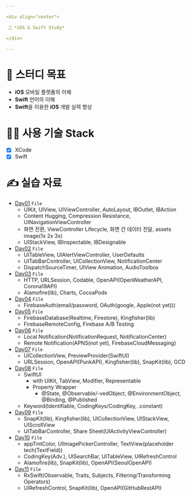 ```yaml
---

<div align="center">

 💜 *iOS & Swift Study*

</div>

---
```


# 🧐 스터디 목표
- **iOS** 모바일 플랫폼의 이해  
- **Swift** 언어의 이해  
- **Swift**을 이용한 **iOS** 개발 실력 향상  

# 👨‍💻 사용 기술 Stack
- [x] XCode  
- [x] Swift  

# ✍️ 실습 자료
- [Day01](https://github.com/DCherish/iOS_N_Swift/tree/main/Day01) `File`  
  - UIKit, UIView, UIViewController, AutoLayout, IBOutlet, IBAction  
  - Content Hugging, Compression Resistance, UINavigationViewController  
  - 화면 전환, ViewController Lifecycle, 화면 간 데이터 전달, assets image(1x 2x 3x)  
  - UIStackView, IBInspectable, IBDesignable  
- [Day02](https://github.com/DCherish/iOS_N_Swift/tree/main/Day02) `File`  
  - UITableView, UIAlertViewController, UserDefaults  
  - UITabBarController, UICollectionView, NotificationCenter  
  - DispatchSourceTimer, UIView Animation, AudioToolbox  
- [Day03](https://github.com/DCherish/iOS_N_Swift/tree/main/Day03) `File`  
  - HTTP, URLSession, Codable, OpenAPI(OpenWeatherAPI, Corona19API)  
  - Alamofire(lib), Charts, CocoaPods  
- [Day04](https://github.com/DCherish/iOS_N_Swift/tree/main/Day04) `File`  
  - FirebaseAuth(email/password, OAuth(google, Apple(not yet)))  
- [Day05](https://github.com/DCherish/iOS_N_Swift/tree/main/Day05) `File`  
  - FirebaseDatabase(Realtime, Firestore), Kingfisher(lib)  
  - FirebaseRemoteConfig, Firebase A/B Testing  
- [Day06](https://github.com/DCherish/iOS_N_Swift/tree/main/Day06) `File`  
  - Local Notification(NotificationRequest, NotificationCenter)  
  - Remote Notification(APNS(not yet), FirebaseCloudMessaging)  
- [Day07](https://github.com/DCherish/iOS_N_Swift/tree/main/Day07) `File`  
  - UICollectionView, PreviewProvider(SwiftUI)  
  - URLSession, OpenAPI(PunkAPI), Kingfisher(lib), SnapKit(lib), GCD  
- [Day08](https://github.com/DCherish/iOS_N_Swift/tree/main/Day08) `File`  
  - SwiftUI  
    - with UIKit, TabView, Modifier, Representable  
    - Property Wrapper  
      - @State, @Observable/-vedObject, @EnvironmentObject, @Binding, @Published  
  - Keyword(Identifiable, CodingKeys/CodingKey, .constant)  
- [Day09](https://github.com/DCherish/iOS_N_Swift/tree/main/Day09) `File`  
  - SnapKit(lib), Kingfisher(lib), UICollectionView, UIStackView, UIScrollView  
  - UITabBarController, Share Sheet(UIActivityViewController)  
- [Day10](https://github.com/DCherish/iOS_N_Swift/tree/main/Day10) `File`  
  - appTintColor, UIImagePickerController, TextView(placeholder tech(TextField))   
  - CodingKey(Adv.), UISearchBar, UITableView, UIRefreshControl  
  - Alamofire(lib), SnapKit(lib), OpenAPI(SeoulOpenAPI)  
- [Day11](https://github.com/DCherish/iOS_N_Swift/tree/main/Day11) `File`  
  - RxSwift(Observable, Traits, Subjects, Filtering/Transforming Operators)  
  - UIRefreshControl, SnapKit(lib), OpenAPI(GitHubRestAPI)  